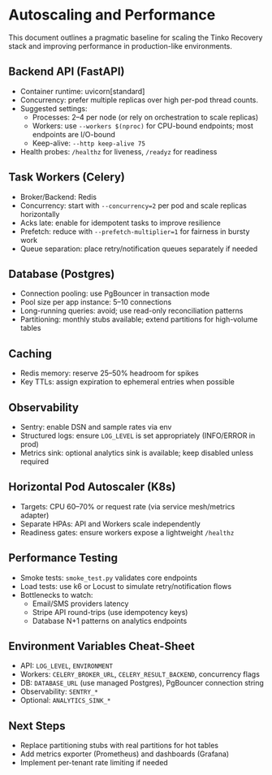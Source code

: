 # Autoscaling and Performance

This document outlines a pragmatic baseline for scaling the Tinko Recovery stack and improving performance in production-like environments.

## Backend API (FastAPI)
- Container runtime: uvicorn[standard]
- Concurrency: prefer multiple replicas over high per-pod thread counts.
- Suggested settings:
  - Processes: 2–4 per node (or rely on orchestration to scale replicas)
  - Workers: use `--workers $(nproc)` for CPU-bound endpoints; most endpoints are I/O-bound
  - Keep-alive: `--http keep-alive 75`
- Health probes: `/healthz` for liveness, `/readyz` for readiness

## Task Workers (Celery)
- Broker/Backend: Redis
- Concurrency: start with `--concurrency=2` per pod and scale replicas horizontally
- Acks late: enable for idempotent tasks to improve resilience
- Prefetch: reduce with `--prefetch-multiplier=1` for fairness in bursty work
- Queue separation: place retry/notification queues separately if needed

## Database (Postgres)
- Connection pooling: use PgBouncer in transaction mode
- Pool size per app instance: 5–10 connections
- Long-running queries: avoid; use read-only reconciliation patterns
- Partitioning: monthly stubs available; extend partitions for high-volume tables

## Caching
- Redis memory: reserve 25–50% headroom for spikes
- Key TTLs: assign expiration to ephemeral entries when possible

## Observability
- Sentry: enable DSN and sample rates via env
- Structured logs: ensure `LOG_LEVEL` is set appropriately (INFO/ERROR in prod)
- Metrics sink: optional analytics sink is available; keep disabled unless required

## Horizontal Pod Autoscaler (K8s)
- Targets: CPU 60–70% or request rate (via service mesh/metrics adapter)
- Separate HPAs: API and Workers scale independently
- Readiness gates: ensure workers expose a lightweight `/healthz`

## Performance Testing
- Smoke tests: `smoke_test.py` validates core endpoints
- Load tests: use k6 or Locust to simulate retry/notification flows
- Bottlenecks to watch:
  - Email/SMS providers latency
  - Stripe API round-trips (use idempotency keys)
  - Database N+1 patterns on analytics endpoints

## Environment Variables Cheat-Sheet
- API: `LOG_LEVEL`, `ENVIRONMENT`
- Workers: `CELERY_BROKER_URL`, `CELERY_RESULT_BACKEND`, concurrency flags
- DB: `DATABASE_URL` (use managed Postgres), PgBouncer connection string
- Observability: `SENTRY_*`
- Optional: `ANALYTICS_SINK_*`

## Next Steps
- Replace partitioning stubs with real partitions for hot tables
- Add metrics exporter (Prometheus) and dashboards (Grafana)
- Implement per-tenant rate limiting if needed
